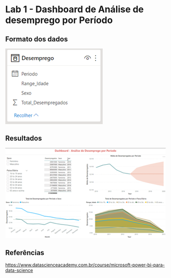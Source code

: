 # Lab 1 - Dashboard de Análise de desemprego por Período

## Formato dos dados
![printDados](https://github.com/leosimoes/DataScienceAcademy-PowerBI/raw/master/Lab-1/Lab-1-Dados.PNG)

## Resultados
![printDashboard](https://github.com/leosimoes/DataScienceAcademy-PowerBI/raw/master/Lab-1/Lab-1-Dashboard.PNG)

## Referências
https://www.datascienceacademy.com.br/course/microsoft-power-bi-para-data-science